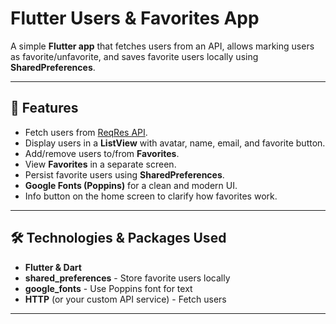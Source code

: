 # Flutter Users & Favorites App

A simple **Flutter app** that fetches users from an API, allows marking users as favorite/unfavorite, and saves favorite users locally using **SharedPreferences**.  

---

## 📌 Features

- Fetch users from [ReqRes API](https://reqres.in/api/users?page=2).  
- Display users in a **ListView** with avatar, name, email, and favorite button.  
- Add/remove users to/from **Favorites**.  
- View **Favorites** in a separate screen.  
- Persist favorite users using **SharedPreferences**.  
- **Google Fonts (Poppins)** for a clean and modern UI.  
- Info button on the home screen to clarify how favorites work.  

---

## 🛠 Technologies & Packages Used

- **Flutter & Dart**  
- **shared_preferences** - Store favorite users locally  
- **google_fonts** - Use Poppins font for text  
- **HTTP** (or your custom API service) - Fetch users  

---



